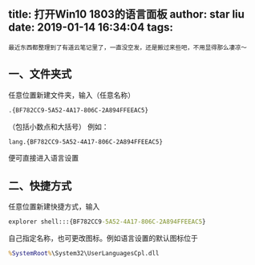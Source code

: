 title: 打开Win10 1803的语言面板
author: star liu
date: 2019-01-14 16:34:04
tags:
---
` 最近东西都整理到了有道云笔记里了，一直没空发，还是搬过来些吧，不用显得那么凄凉～ `
<!--more--->
## 一、文件夹式
任意位置新建文件夹，输入（任意名称）
```cmd
.{BF782CC9-5A52-4A17-806C-2A894FFEEAC5}
```
（包括小数点和大括号）
例如：
```cmd
lang.{BF782CC9-5A52-4A17-806C-2A894FFEEAC5}
```
便可直接进入语言设置

## 二、快捷方式
任意位置新建快捷方式，输入
```cmd
explorer shell:::{BF782CC9-5A52-4A17-806C-2A894FFEEAC5}
```
自己指定名称，也可更改图标。例如语言设置的默认图标位于 
```cmd
%SystemRoot%\System32\UserLanguagesCpl.dll
```